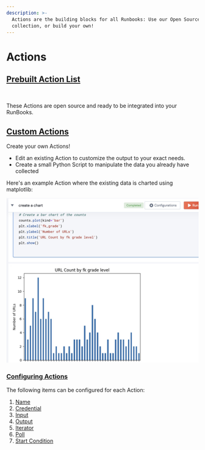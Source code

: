 ```yaml
---
description: >-
  Actions are the building blocks for all Runbooks: Use our Open Source
  collection, or build your own!
---
```


# Actions

## [Prebuilt Action List](broken-reference)

<figure><img src="https://img.shields.io/endpoint?url=https://raw.githubusercontent.com/unskript/Awesome-CloudOps-Automation/master/.github/images/actionShield.json&#x26;style=for-the-badge" alt=""><figcaption></figcaption></figure>

These Actions are open source and ready to be integrated into your RunBooks.

## [Custom Actions](create-custom-actions.md)

Create your own Actions! &#x20;

* Edit an existing Action to customize the output to your exact needs.
* Create a small Python Script to manipulate the data you already have collected

Here's an example Action where the existing data is charted using matplotlib:

![](<../../.gitbook/assets/image (1).png>)



### [Configuring Actions](action-configuration/)

The following items can be configured for each Action:

1. [Name](./#name)
2. [Credential](../../fundamentals/unskript-framework/credential-parameterization.md)
3. [Input](action-configuration/action-inputs.md)
4. [Output](action-configuration/action-output.md)
5. [Iterator](action-configuration/action-iterator/)
6. [Poll](action-configuration/action-poll.md)
7. [Start Condition](action-configuration/action-start-condition.md)
